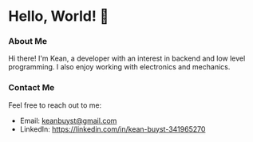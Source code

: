 # Hello, World! 👋

### About Me
Hi there! I'm Kean, a developer with an interest in backend and low level programming.
I also enjoy working with electronics and mechanics.

### Contact Me
Feel free to reach out to me:
- Email: keanbuyst@gmail.com
- LinkedIn: https://linkedin.com/in/kean-buyst-341965270
